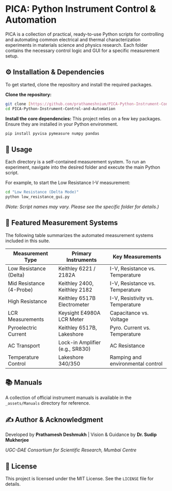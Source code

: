 
# PICA: Python Instrument Control & Automation

PICA is a collection of practical, ready-to-use Python scripts for controlling and automating common electrical and thermal characterization experiments in materials science and physics research. Each folder contains the necessary control logic and GUI for a specific measurement setup.

## ⚙️ Installation & Dependencies
To get started, clone the repository and install the required packages.

**Clone the repository:**
```bash
git clone [https://github.com/prathameshnium/PICA-Python-Instrument-Control-and-Automation.git](https://github.com/prathameshnium/PICA-Python-Instrument-Control-and-Automation.git)
cd PICA-Python-Instrument-Control-and-Automation
````

**Install the core dependencies:**
This project relies on a few key packages. Ensure they are installed in your Python environment.

```bash
pip install pyvisa pymeasure numpy pandas
```

## 🚀 Usage

Each directory is a self-contained measurement system. To run an experiment, navigate into the desired folder and execute the main Python script.

For example, to start the Low Resistance I-V measurement:

```bash
cd "Low Resistance (Delta Mode)"
python low_resistance_gui.py
```

*(Note: Script names may vary. Please see the specific folder for details.)*

## 🔬 Featured Measurement Systems

The following table summarizes the automated measurement systems included in this suite.

| Measurement Type          | Primary Instruments            | Key Measurements                  |
| ------------------------- | ------------------------------ | --------------------------------- |
| Low Resistance (Delta)    | Keithley 6221 / 2182A          | I-V, Resistance vs. Temperature   |
| Mid Resistance (4-Probe)  | Keithley 2400, Keithley 2182   | I-V, Resistance vs. Temperature   |
| High Resistance           | Keithley 6517B Electrometer    | I-V, Resistivity vs. Temperature  |
| LCR Measurements          | Keysight E4980A LCR Meter      | Capacitance vs. Voltage           |
| Pyroelectric Current      | Keithley 6517B, Lakeshore      | Pyro. Current vs. Temperature     |
| AC Transport              | Lock-in Amplifier (e.g., SR830)| AC Resistance                     |
| Temperature Control       | Lakeshore 340/350              | Ramping and environmental control |

## 📚 Manuals

A collection of official instrument manuals is available in the `_assets/Manuals` directory for reference.

## ✍️ Author & Acknowledgment

Developed by **Prathamesh Deshmukh** | Vision & Guidance by **Dr. Sudip Mukherjee**

*UGC-DAE Consortium for Scientific Research, Mumbai Centre*

## 📜 License

This project is licensed under the MIT License. See the `LICENSE` file for details.

